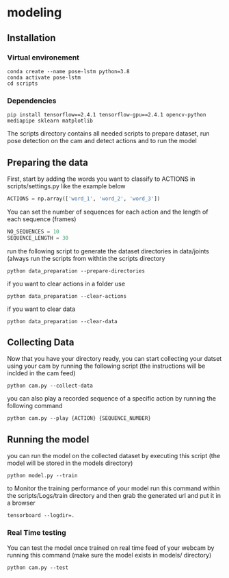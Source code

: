 # modeling
## Installation
### Virtual environement
```
conda create --name pose-lstm python=3.8
conda activate pose-lstm
cd scripts
```
### Dependencies
```
pip install tensorflow==2.4.1 tensorflow-gpu==2.4.1 opencv-python mediapipe sklearn matplotlib
```


The scripts directory contains all needed scripts to prepare dataset, run pose detection on the cam and detect actions and to run the model

## Preparing the data
First, start by adding the words you want to classify to ACTIONS in scripts/settings.py like the example below

```python
ACTIONS = np.array(['word_1', 'word_2', 'word_3'])
```
You can set the number of sequences for each action and the length of each sequence (frames)
```python
NO_SEQUENCES = 10
SEQUENCE_LENGTH = 30
```

run the following script to generate the dataset directories in data/joints (always run the scripts from withtin the scripts directory
```
python data_preparation --prepare-directories
```

if you want to clear actions in a folder use
```
python data_preparation --clear-actions
```

if you want to clear data 
```
python data_preparation --clear-data
```

## Collecting Data
Now that you have your directory ready, you can start collecting your datset using your cam by running the following script (the instructions will be inclded in the cam feed)
```
python cam.py --collect-data
```

you can also play a recorded sequence of a specific action by running the following command
```
python cam.py --play {ACTION} {SEQUENCE_NUMBER}
```


## Running the model
you can run the model on the collected dataset by executing this script (the model will be stored in the models directory)
```
python model.py --train
```
to Monitor the training performance of your model run this command within the scripts/Logs/train directory and then grab the generated url and put it in a browser
```
tensorboard --logdir=.
```

### Real Time testing
You can test the model once trained on real time feed of your webcam by running this command (make sure the model exists in models/ directory)

```
python cam.py --test
```
